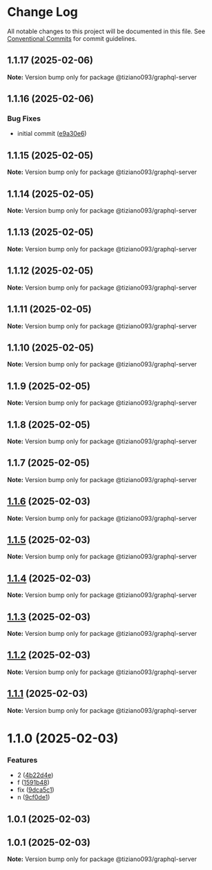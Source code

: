 # Change Log

All notable changes to this project will be documented in this file.
See [Conventional Commits](https://conventionalcommits.org) for commit guidelines.

## 1.1.17 (2025-02-06)

**Note:** Version bump only for package @tiziano093/graphql-server

## 1.1.16 (2025-02-06)

### Bug Fixes

- initial commit ([e9a30e6](https://github.com/tiziano093/graphql-nodeJS/commit/e9a30e6bc57cade72877079a6a45ff37efbb4b52))

## 1.1.15 (2025-02-05)

**Note:** Version bump only for package @tiziano093/graphql-server

## 1.1.14 (2025-02-05)

**Note:** Version bump only for package @tiziano093/graphql-server

## 1.1.13 (2025-02-05)

**Note:** Version bump only for package @tiziano093/graphql-server

## 1.1.12 (2025-02-05)

**Note:** Version bump only for package @tiziano093/graphql-server

## 1.1.11 (2025-02-05)

**Note:** Version bump only for package @tiziano093/graphql-server

## 1.1.10 (2025-02-05)

**Note:** Version bump only for package @tiziano093/graphql-server

## 1.1.9 (2025-02-05)

**Note:** Version bump only for package @tiziano093/graphql-server

## 1.1.8 (2025-02-05)

**Note:** Version bump only for package @tiziano093/graphql-server

## 1.1.7 (2025-02-05)

**Note:** Version bump only for package @tiziano093/graphql-server

## [1.1.6](https://github.com/tiziano093/graphql-nodeJS/compare/@tiziano093/graphql-server@1.1.5...@tiziano093/graphql-server@1.1.6) (2025-02-03)

**Note:** Version bump only for package @tiziano093/graphql-server

## [1.1.5](https://github.com/tiziano093/graphql-nodeJS/compare/@tiziano093/graphql-server@1.1.4...@tiziano093/graphql-server@1.1.5) (2025-02-03)

**Note:** Version bump only for package @tiziano093/graphql-server

## [1.1.4](https://github.com/tiziano093/graphql-nodeJS/compare/@tiziano093/graphql-server@1.1.3...@tiziano093/graphql-server@1.1.4) (2025-02-03)

**Note:** Version bump only for package @tiziano093/graphql-server

## [1.1.3](https://github.com/tiziano093/graphql-nodeJS/compare/@tiziano093/graphql-server@1.1.2...@tiziano093/graphql-server@1.1.3) (2025-02-03)

**Note:** Version bump only for package @tiziano093/graphql-server

## [1.1.2](https://github.com/tiziano093/graphql-nodeJS/compare/@tiziano093/graphql-server@1.1.1...@tiziano093/graphql-server@1.1.2) (2025-02-03)

**Note:** Version bump only for package @tiziano093/graphql-server

## [1.1.1](https://github.com/tiziano093/graphql-nodeJS/compare/@tiziano093/graphql-server@1.1.0...@tiziano093/graphql-server@1.1.1) (2025-02-03)

**Note:** Version bump only for package @tiziano093/graphql-server

# 1.1.0 (2025-02-03)

### Features

- 2 ([4b22d4e](https://github.com/tiziano093/graphql-nodeJS/commit/4b22d4e08657c54614ed5835f06118fbe715e31c))
- f ([1591b48](https://github.com/tiziano093/graphql-nodeJS/commit/1591b484f9c874f80636abe1a22441332d0bc346))
- fix ([9dca5c1](https://github.com/tiziano093/graphql-nodeJS/commit/9dca5c133179b610500d11206064088573c2479c))
- n ([9cf0de1](https://github.com/tiziano093/graphql-nodeJS/commit/9cf0de198af62527427ed1519ed1d8ac57f581bf))

## 1.0.1 (2025-02-03)

## 1.0.1 (2025-02-03)

**Note:** Version bump only for package @tiziano093/graphql-server
